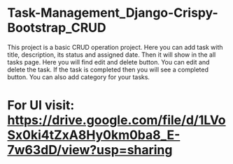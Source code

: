 # Task-Management_Django-Crispy-Bootstrap_CRUD

This project is a basic CRUD operation project. Here you can add task with title, description, its status and assigned date. Then it will show in the all tasks page. Here you will find edit and delete button. You can edit and delete the task. If the task is completed then you will see a completed button. You can also add category for your tasks.

# For UI visit: https://drive.google.com/file/d/1LVoSx0ki4tZxA8Hy0km0ba8_E-7w63dD/view?usp=sharing
